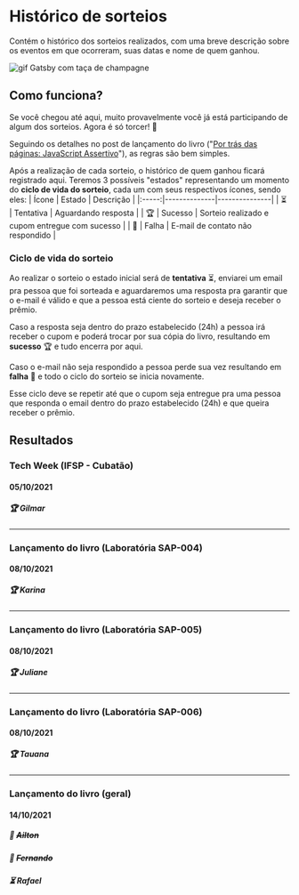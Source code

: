 # Histórico de sorteios
Contém o histórico dos sorteios realizados, com uma breve descrição sobre os eventos em que ocorreram, suas datas e nome de quem ganhou.

![gif Gatsby com taça de champagne](./images/congrats.gif)

## Como funciona?
Se você chegou até aqui, muito provavelmente você já está participando de algum dos sorteios. Agora é só torcer! 🤞

Seguindo os detalhes no post de lançamento do livro ("[Por trás das páginas: JavaScript Assertivo](https://gabrieluizramos.com.br/por-tras-das-paginas-do-javascript-assertivo)"), as regras são bem simples.

Após a realização de cada sorteio, o histórico de quem ganhou ficará registrado aqui. Teremos 3 possíveis "estados" representando um momento do **ciclo de vida do sorteio**, cada um com seus respectivos ícones, sendo eles:
| Ícone | Estado       |   Descrição   |
|:-----:|--------------|---------------|
| ⏳    | Tentativa    | Aguardando resposta                            |
| 🏆    | Sucesso      | Sorteio realizado e cupom entregue com sucesso |
| 🚫    | Falha        | E-mail de contato não respondido               |

### Ciclo de vida do sorteio
Ao realizar o sorteio o estado inicial será de **tentativa** ⏳, enviarei um email pra pessoa que foi sorteada e aguardaremos uma resposta pra garantir que o e-mail é válido e que a pessoa está ciente do sorteio e deseja receber o prêmio.

Caso a resposta seja dentro do prazo estabelecido (24h) a pessoa irá receber o cupom e poderá trocar por sua cópia do livro, resultando em **sucesso** 🏆 e tudo encerra por aqui.

Caso o e-mail não seja respondido a pessoa perde sua vez resultando em **falha** 🚫 e todo o ciclo do sorteio se inicia novamente.

Esse ciclo deve se repetir até que o cupom seja entregue pra uma pessoa que responda o email dentro do prazo estabelecido (24h) e que queira receber o prêmio.

## Resultados

### Tech Week (IFSP - Cubatão)
#### 05/10/2021
##### 🏆 Gilmar

---

### Lançamento do livro (Laboratória SAP-004)
#### 08/10/2021
##### 🏆 Karina

---

### Lançamento do livro (Laboratória SAP-005)
#### 08/10/2021
##### 🏆 Juliane

---

### Lançamento do livro (Laboratória SAP-006)
#### 08/10/2021
##### 🏆 Tauana

---

### Lançamento do livro (geral)
#### 14/10/2021
##### 🚫 <del>Ailton</del>
##### 🚫 <del>Fernando</del>
##### ⏳ Rafael
